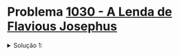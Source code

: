 # Problema [1030 - A Lenda de Flavious Josephus](https://www.beecrowd.com.br/judge/pt/problems/view/1030)




<details>
  <summary>Solução 1:</summary>

O desafio desse problema é encontrar a equação do josephus para qualquer k ou implementar uma lista para simular o mesmo comportamento. como o josephus é bem documentado, a equação cai como uma luva.

- [Natã Schmitt](https://github.com/NatasFX)

</details>